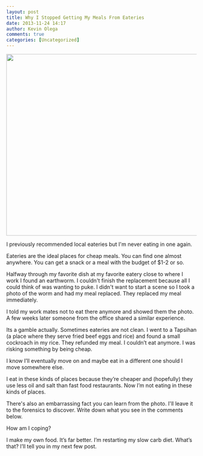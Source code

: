 ```yaml
---
layout: post
title: Why I Stopped Getting My Meals From Eateries
date: 2013-11-24 14:17
author: Kevin Olega
comments: true
categories: [Uncategorized]
---
```

<a href="https://picasaweb.google.com/lh/photo/KcuIe1YvqfXWlFNM774D5YLJAMwwJ8XV36-P6mKw0r0?feat=embedwebsite"><img alt="" src="https://lh3.googleusercontent.com/-1AoOdk9atSg/UpGY5NJNXYI/AAAAAAAAUwE/3uh4N0vP9dk/s640/2013-09-11%252006.00.02.jpg" width="640" height="480" /></a>

I previously recommended local eateries but I'm never eating in one again.

Eateries are the ideal places for cheap meals. You can find one almost anywhere. You can get a snack or a meal with the budget of $1-2 or so.

Halfway through my favorite dish at my favorite eatery close to where I work I found an earthworm. I couldn't finish the replacement because all I could think of was wanting to puke. I didn't want to start a scene so I took a photo of the worm and had my meal replaced. They replaced my meal immediately.

I told my work mates not to eat there anymore and showed them the photo. A few weeks later someone from the office shared a similar experience.

Its a gamble actually. Sometimes eateries are not clean. I went to a Tapsihan (a place where they serve fried beef eggs and rice) and found a small cockroach in my rice. They refunded my meal. I couldn’t eat anymore. I was risking something by being cheap.

I know I’ll eventually move on and maybe eat in a different one should I move somewhere else.

I eat in these kinds of places because they’re cheaper and (hopefully) they use less oil and salt than fast food restaurants. Now I’m not eating in these kinds of places.

There's also an embarrassing fact you can learn from the photo. I'll leave it to the forensics to discover. Write down what you see in the comments below.

How am I coping?

I make my own food. It’s far better. I’m restarting my slow carb diet. What’s that? I’ll tell you in my next few post.

